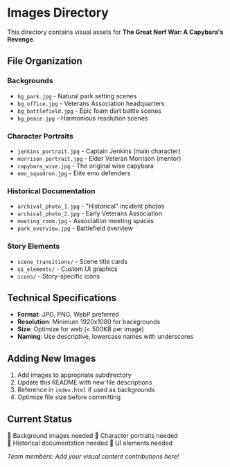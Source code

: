 # Images Directory

This directory contains visual assets for **The Great Nerf War: A Capybara's Revenge**.

## File Organization

### Backgrounds
- `bg_park.jpg` - Natural park setting scenes
- `bg_office.jpg` - Veterans Association headquarters
- `bg_battlefield.jpg` - Epic foam dart battle scenes  
- `bg_peace.jpg` - Harmonious resolution scenes

### Character Portraits
- `jenkins_portrait.jpg` - Captain Jenkins (main character)
- `morrison_portrait.jpg` - Elder Veteran Morrison (mentor)
- `capybara_wise.jpg` - The original wise capybara
- `emu_squadron.jpg` - Elite emu defenders

### Historical Documentation
- `archival_photo_1.jpg` - "Historical" incident photos
- `archival_photo_2.jpg` - Early Veterans Association
- `meeting_room.jpg` - Association meeting spaces
- `park_overview.jpg` - Battlefield overview

### Story Elements
- `scene_transitions/` - Scene title cards
- `ui_elements/` - Custom UI graphics
- `icons/` - Story-specific icons

## Technical Specifications

- **Format**: JPG, PNG, WebP preferred
- **Resolution**: Minimum 1920x1080 for backgrounds
- **Size**: Optimize for web (< 500KB per image)
- **Naming**: Use descriptive, lowercase names with underscores

## Adding New Images

1. Add images to appropriate subdirectory
2. Update this README with new file descriptions
3. Reference in `index.html` if used as backgrounds
4. Optimize file size before committing

## Current Status

🔲 Background images needed
🔲 Character portraits needed  
🔲 Historical documentation needed
🔲 UI elements needed

*Team members: Add your visual content contributions here!* 